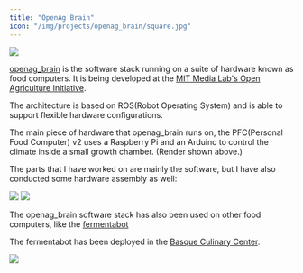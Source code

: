 ```yaml
---
title: "OpenAg Brain"
icon: "/img/projects/openag_brain/square.jpg"
---
```


![](/img/projects/openag_brain/pfc2_render.jpg)

[openag_brain](https://github.com/OpenAgInitiative/openag_brain) is the software stack running on a suite of hardware known as food computers. It is being developed at the [MIT Media Lab's Open Agriculture Initiative](https://www.media.mit.edu/groups/open-agriculture-openag/overview/).

The architecture is based on ROS(Robot Operating System) and is able to support flexible hardware configurations.

The main piece of hardware that openag_brain runs on, the PFC(Personal Food Computer) v2 uses a Raspberry Pi and an Arduino to control the climate inside a small growth chamber. (Render shown above.)

The parts that I have worked on are mainly the software, but I have also conducted some hardware assembly as well:

![](/img/projects/openag_brain/hardware-asm.jpg)
![](/img/projects/openag_brain/ui.jpg)

The openag_brain software stack has also been used on other food computers, like the [fermentabot](https://github.com/openaginitiative/fermentabot)

The fermentabot has been deployed in the [Basque Culinary Center](http://www.bculinary.com/es/home).

![](/img/projects/openag_brain/fermenta.jpg)
